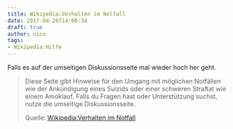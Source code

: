 ```yaml
---
title: Wikipedia:Verhalten im Notfall
date: 2017-04-26T14:00:34
draft: true
author: nico
tags: 
- Wikipedia:Hilfe
---
```


Falls es auf der umseitigen Diskussionsseite mal wieder hoch her geht.

> Diese Seite gibt Hinweise für den Umgang mit möglichen Notfällen wie der
> Ankündigung eines Suizids oder einer schweren Straftat wie einem Amoklauf.
> Falls du Fragen hast oder Unterstützung suchst, nutze die umseitige
> Diskussionsseite.
>
> Quelle: [Wikipedia:Verhalten im Notfall](https://de.wikipedia.org/wiki/Wikipedia:Verhalten_im_Notfall)
